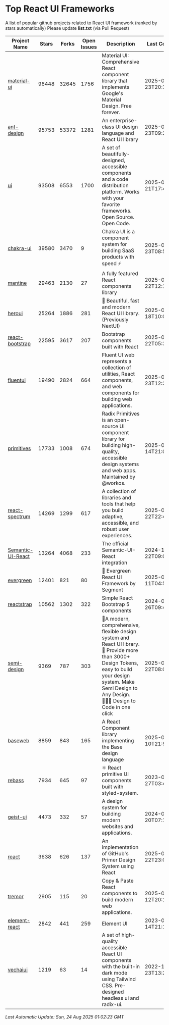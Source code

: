# Top React UI Frameworks

A list of popular github projects related to React UI framework (ranked by stars automatically)
Please update **list.txt** (via Pull Request)

| Project Name | Stars | Forks | Open Issues | Description | Last Commit |
| ------------ | ----- | ----- | ----------- | ----------- | ----------- |
| [material-ui](https://github.com/mui/material-ui) |96448|32645|1756|Material UI: Comprehensive React component library that implements Google&#39;s Material Design. Free forever.|2025-08-23T20:34:39Z|
| [ant-design](https://github.com/ant-design/ant-design) |95753|53372|1281|An enterprise-class UI design language and React UI library|2025-08-23T09:28:57Z|
| [ui](https://github.com/shadcn-ui/ui) |93508|6553|1700|A set of beautifully-designed, accessible components and a code distribution platform. Works with your favorite frameworks. Open Source. Open Code.|2025-08-21T17:40:41Z|
| [chakra-ui](https://github.com/chakra-ui/chakra-ui) |39580|3470|9|Chakra UI is a component system for building SaaS products with speed ⚡️|2025-08-23T08:52:51Z|
| [mantine](https://github.com/mantinedev/mantine) |29463|2130|27|A fully featured React components library|2025-08-22T12:18:46Z|
| [heroui](https://github.com/heroui-inc/heroui) |25264|1886|281|🚀 Beautiful, fast and modern React UI library. (Previously NextUI)|2025-08-18T10:09:54Z|
| [react-bootstrap](https://github.com/react-bootstrap/react-bootstrap) |22595|3617|207|Bootstrap components built with React|2025-08-22T05:38:25Z|
| [fluentui](https://github.com/microsoft/fluentui) |19490|2824|664|Fluent UI web represents a collection of utilities, React components, and web components for building web applications.|2025-08-23T12:24:36Z|
| [primitives](https://github.com/radix-ui/primitives) |17733|1008|674|Radix Primitives is an open-source UI component library for building high-quality, accessible design systems and web apps. Maintained by @workos.|2025-08-14T21:01:19Z|
| [react-spectrum](https://github.com/adobe/react-spectrum) |14269|1299|617|A collection of libraries and tools that help you build adaptive, accessible, and robust user experiences.|2025-08-22T22:40:41Z|
| [Semantic-UI-React](https://github.com/Semantic-Org/Semantic-UI-React) |13264|4068|233|The official Semantic-UI-React integration|2024-11-22T09:09:59Z|
| [evergreen](https://github.com/segmentio/evergreen) |12401|821|80|🌲 Evergreen React UI Framework by Segment|2025-06-11T04:53:19Z|
| [reactstrap](https://github.com/reactstrap/reactstrap) |10562|1302|322|Simple React Bootstrap 5 components|2024-09-26T09:40:49Z|
| [semi-design](https://github.com/DouyinFE/semi-design) |9369|787|303|🚀A modern, comprehensive, flexible design system and React UI library. 🎨 Provide more than 3000+ Design Tokens, easy to build your design system. Make Semi Design to Any Design.  🧑🏻‍💻 Design to Code in one click |2025-08-22T08:00:51Z|
| [baseweb](https://github.com/uber/baseweb) |8859|843|165|A React Component library implementing the Base design language|2025-08-10T21:53:30Z|
| [rebass](https://github.com/rebassjs/rebass) |7934|645|97|:atom_symbol: React primitive UI components built with styled-system.|2023-07-27T03:42:53Z|
| [geist-ui](https://github.com/geist-org/geist-ui) |4473|332|57|A design system for building modern websites and applications.|2024-07-20T07:18:46Z|
| [react](https://github.com/primer/react) |3638|626|137|An implementation of GitHub&#39;s Primer Design System using React|2025-08-22T23:04:23Z|
| [tremor](https://github.com/tremorlabs/tremor) |2905|115|20|Copy &amp; Paste React components to build modern web applications. |2025-04-12T20:15:29Z|
| [element-react](https://github.com/ElemeFE/element-react) |2842|441|259|Element UI|2023-01-14T21:13:08Z|
| [vechaiui](https://github.com/vechai/vechaiui) |1219|63|14|A set of high-quality accessible React UI components with the built-in dark mode using Tailwind CSS. Pre-designed headless ui and radix-ui.|2022-12-23T13:29:41Z|

*Last Automatic Update: Sun, 24 Aug 2025 01:02:23 GMT*
